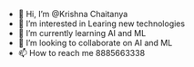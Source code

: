 - 👋 Hi, I’m @Krishna Chaitanya
- 👀 I’m interested in Learing new technologies
- 🌱 I’m currently learning AI and ML
- 💞️ I’m looking to collaborate on AI and ML
- 📫 How to reach me 8885663338

<!---
Krishna8011/Krishna8011 is a ✨ special ✨ repository because its `README.md` (this file) appears on your GitHub profile.
You can click the Preview link to take a look at your changes.
--->
